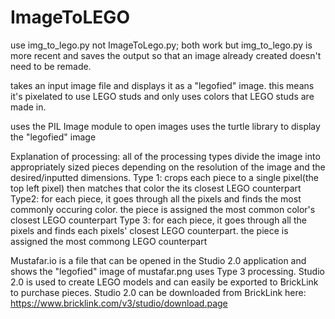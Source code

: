 # ImageToLEGO

use img_to_lego.py not ImageToLego.py; both work but img_to_lego.py is more recent and saves the output so that an image already created doesn't need to be remade.

takes an input image file and displays it as a "legofied" image. this means it's pixelated to use LEGO studs and only uses colors that LEGO studs are made in.

uses the PIL Image module to open images
uses the turtle library to display the "legofied" image

Explanation of processing:
all of the processing types divide the image into appropriately sized pieces depending on the resolution of the image and the desired/inputted dimensions.
Type 1: crops each piece to a single pixel(the top left pixel) then matches that color the its closest LEGO counterpart
Type2: for each piece, it goes through all the pixels and finds the most commonly occuring color. the piece is assigned the most common color's closest LEGO counterpart
Type 3: for each piece, it goes through all the pixels and finds each pixels' closest LEGO counterpart. the piece is assigned the most commong LEGO counterpart

Mustafar.io is a file that can be opened in the Studio 2.0 application and shows the "legofied" image of mustafar.png uses Type 3 processing. Studio 2.0 is used to create LEGO models and can easily be exported to BrickLink to purchase pieces.
Studio 2.0 can be downloaded from BrickLink here: https://www.bricklink.com/v3/studio/download.page 

